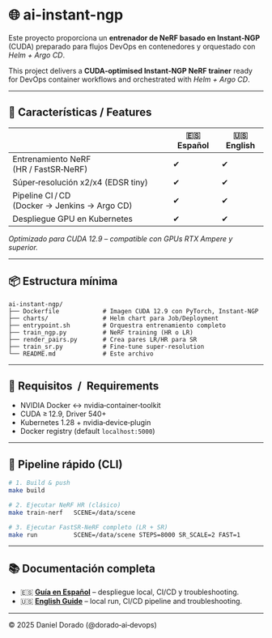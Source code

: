 # 🌐 ai-instant-ngp

Este proyecto proporciona un **entrenador de NeRF basado en Instant‑NGP** (​CUDA) preparado para flujos DevOps en contenedores y orquestado con *Helm + Argo CD*.

This project delivers a **CUDA‑optimised Instant‑NGP NeRF trainer** ready for DevOps container workflows and orchestrated with *Helm + Argo CD*.

---
## 🧩 Características / Features

|              | 🇪🇸 Español | 🇺🇸 English |
|--------------|-----------|------------|
| Entrenamiento NeRF (HR / FastSR‑NeRF) | ✔ | ✔ |
| Súper‑resolución x2/x4 (EDSR tiny)    | ✔ | ✔ |
| Pipeline CI / CD (Docker → Jenkins → Argo CD) | ✔ | ✔ |
| Despliegue GPU en Kubernetes          | ✔ | ✔ |

*Optimizado para CUDA 12.9 – compatible con GPUs RTX Ampere y superior.*

---
## 📦 Estructura mínima

```text
ai-instant-ngp/
├── Dockerfile            # Imagen CUDA 12.9 con PyTorch, Instant‑NGP
├── charts/               # Helm chart para Job/Deployment
├── entrypoint.sh         # Orquestra entrenamiento completo
├── train_ngp.py          # NeRF training (HR o LR)
├── render_pairs.py       # Crea pares LR/HR para SR
├── train_sr.py           # Fine‑tune super‑resolution
└── README.md             # Este archivo
```

---
## 🔧 Requisitos  /  Requirements

* NVIDIA Docker ↔ nvidia‑container‑toolkit  
* CUDA ≥ 12.9, Driver 540+  
* Kubernetes 1.28 + nvidia‑device‑plugin  
* Docker registry (default `localhost:5000`)

---
## 🔄 Pipeline rápido (CLI)

```bash
# 1. Build & push
make build

# 2. Ejecutar NeRF HR (clásico)
make train-nerf   SCENE=/data/scene

# 3. Ejecutar FastSR‑NeRF completo (LR + SR)
make run          SCENE=/data/scene STEPS=8000 SR_SCALE=2 FAST=1
```

---
## 📚 Documentación completa

* 🇪🇸 **[Guía en Español](./README_ES.md)** – despliegue local, CI/CD y troubleshooting.  
* 🇺🇸 **[English Guide](./README_ENG.md)** – local run, CI/CD pipeline and troubleshooting.

---
© 2025 Daniel Dorado (@dorado‑ai‑devops)
